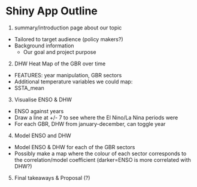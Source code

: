 # Shiny App Outline
1. summary/introduction page about our topic
- Tailored to target audience (policy makers?)
- Background information
  - Our goal and project purpose
2. DHW Heat Map of the GBR over time
- FEATURES: year manipulation, GBR sectors
- Additional temperature variables we could map:
- SSTA_mean
3. Visualise ENSO & DHW
- ENSO against years
- Draw a line at +/- 7 to see where the El Nino/La Nina periods were
- For each GBR, DHW from january-december, can toggle year
4. Model ENSO and DHW
- Model ENSO & DHW for each of the GBR sectors
- Possibly make a map where the colour of each sector corresponds to the correlation/model coefficient (darker=ENSO is more correlated with DHW?)
5. Final takeaways & Proposal (?)
